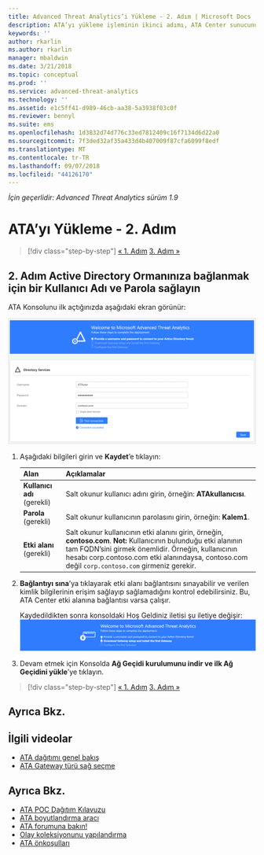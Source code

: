 ```yaml
---
title: Advanced Threat Analytics’i Yükleme - 2. Adım | Microsoft Docs
description: ATA’yı yükleme işleminin ikinci adımı, ATA Center sunucunuzda etki alanı bağlantı ayarlarını yapılandırmanıza yardımcı olur.
keywords: ''
author: rkarlin
ms.author: rkarlin
manager: mbaldwin
ms.date: 3/21/2018
ms.topic: conceptual
ms.prod: ''
ms.service: advanced-threat-analytics
ms.technology: ''
ms.assetid: e1c5ff41-d989-46cb-aa38-5a3938f03c0f
ms.reviewer: bennyl
ms.suite: ems
ms.openlocfilehash: 1d3832d74d776c33ed7812409c16f7134d6d22a0
ms.sourcegitcommit: 7f3ded32af35a433d4b407009f87cfa6099f8edf
ms.translationtype: MT
ms.contentlocale: tr-TR
ms.lasthandoff: 09/07/2018
ms.locfileid: "44126170"
---
```

*İçin geçerlidir: Advanced Threat Analytics sürüm 1.9*



# <a name="install-ata---step-2"></a>ATA’yı Yükleme - 2. Adım

>[!div class="step-by-step"]
[« 1. Adım](install-ata-step1.md)
[3. Adım »](install-ata-step3.md)

## <a name="step-2-provide-a-username-and-password-to-connect-to-your-active-directory-forest"></a>2. Adım Active Directory Ormanınıza bağlanmak için bir Kullanıcı Adı ve Parola sağlayın

ATA Konsolunu ilk açtığınızda aşağıdaki ekran görünür:

![ATA hoş geldiniz aşaması 1](media/ATA_1.7-welcome-provide-username.png)

1.  Aşağıdaki bilgileri girin ve **Kaydet**’e tıklayın:

    |Alan|Açıklamalar|
    |---------|------------|
    |**Kullanıcı adı** (gerekli)|Salt okunur kullanıcı adını girin, örneğin: **ATAkullanıcısı**.|
    |**Parola** (gerekli)|Salt okunur kullanıcının parolasını girin, örneğin: **Kalem1**.|
    |**Etki alanı** (gerekli)|Salt okunur kullanıcının etki alanını girin, örneğin, **contoso.com**. **Not:** Kullanıcının bulunduğu etki alanının tam FQDN’sini girmek önemlidir. Örneğin, kullanıcının hesabı corp.contoso.com etki alanındaysa, contoso.com değil `corp.contoso.com` girmeniz gerekir.|

2. **Bağlantıyı sına**’ya tıklayarak etki alanı bağlantısını sınayabilir ve verilen kimlik bilgilerinin erişim sağlayıp sağlamadığını kontrol edebilirsiniz. Bu, ATA Center etki alanına bağlantısı varsa çalışır.    

    Kaydedildikten sonra konsoldaki Hoş Geldiniz iletisi şu iletiye değişir: ![ATA Hoş Geldiniz aşaması 1 tamamlandı](media/ATA_1.7-welcome-provide-username-finished.png)

3. Devam etmek için Konsolda **Ağ Geçidi kurulumunu indir ve ilk Ağ Geçidini yükle**’ye tıklayın.


>[!div class="step-by-step"]
[« 1. Adım](install-ata-step1.md)
[3. Adım »](install-ata-step3.md)


## <a name="see-also"></a>Ayrıca Bkz.
## <a name="related-videos"></a>İlgili videolar
- [ATA dağıtımı genel bakış](https://channel9.msdn.com/Shows/Microsoft-Security/Overview-of-ATA-Deployment-in-10-Minutes)
- [ATA Gateway türü sağ seçme](https://channel9.msdn.com/Shows/Microsoft-Security/ATA-Deployment-Choose-the-Right-Gateway-Type)


## <a name="see-also"></a>Ayrıca Bkz.
- [ATA POC Dağıtım Kılavuzu](http://aka.ms/atapoc)
- [ATA boyutlandırma aracı](http://aka.ms/atasizingtool)
- [ATA forumuna bakın!](https://social.technet.microsoft.com/Forums/security/home?forum=mata)
- [Olay koleksiyonunu yapılandırma](configure-event-collection.md)
- [ATA önkoşulları](ata-prerequisites.md)
